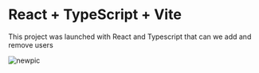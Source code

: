 # React + TypeScript + Vite
This project was launched with React and Typescript that can we add and remove users 

![newpic](https://github.com/user-attachments/assets/73716bb9-94de-4619-a281-87c7bc371612)
